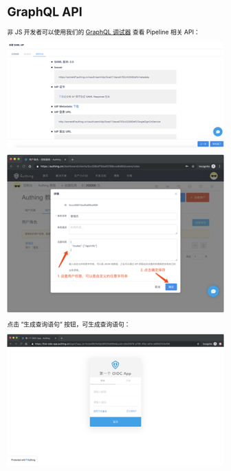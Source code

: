 # GraphQL API

非 JS 开发者可以使用我们的 [GraphQL 调试器](https://authing.cn/graphiql/) 查看 Pipeline 相关 API：

![](../../.gitbook/assets/image%20%2888%29.png)

![](../../.gitbook/assets/image%20%28156%29.png)

点击 “生成查询语句“ 按钮，可生成查询语句：

![](../../.gitbook/assets/image%20%28173%29.png)



